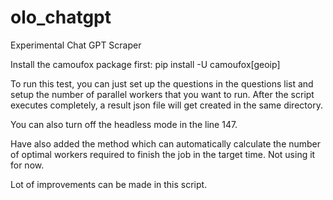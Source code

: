 # olo_chatgpt
Experimental Chat GPT Scraper


Install the camoufox package first: pip install -U camoufox[geoip]

To run this test, you can just set up the questions in the questions list and setup the number of parallel workers that you want to run. 
After the script executes completely, a result json file will get created in the same directory. 

You can also turn off the headless mode in the line 147. 


Have also added the method which can automatically calculate the number of optimal workers required to finish the job in the target time. Not using it for now. 

Lot of improvements can be made in this script. 
